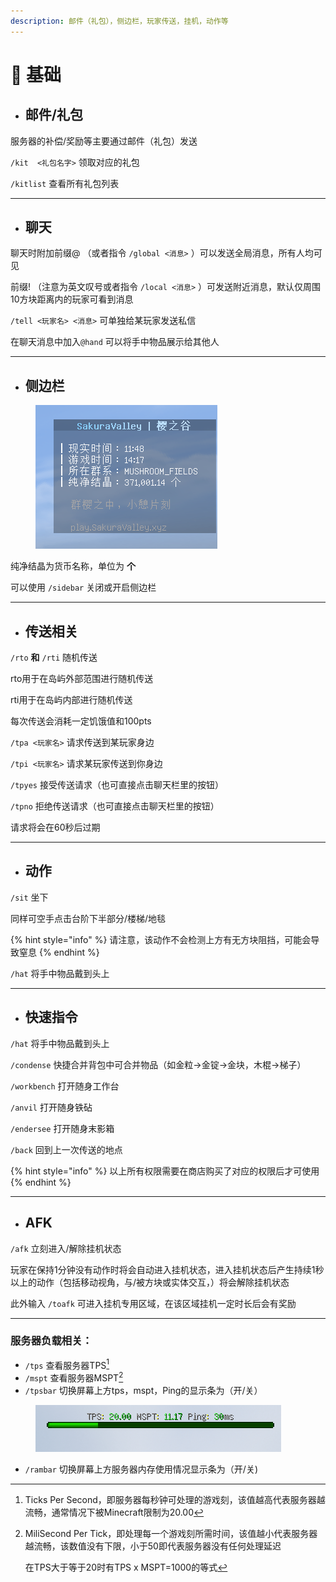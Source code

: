 ```yaml
---
description: 邮件（礼包），侧边栏，玩家传送，挂机，动作等
---
```


# 🎄 基础

*   ## 邮件/礼包



服务器的补偿/奖励等主要通过邮件（礼包）发送

`/kit  <礼包名字>`   领取对应的礼包

`/kitlist`   查看所有礼包列表

***

*   ## 聊天



聊天时附加前缀@ （或者指令 `/global <消息>` ）可以发送全局消息，所有人均可见

前缀! （注意为英文叹号或者指令 `/local <消息>` ）可发送附近消息，默认仅周围10方块距离内的玩家可看到消息

`/tell <玩家名> <消息>` 可单独给某玩家发送私信

在聊天消息中加入`@hand` 可以将手中物品展示给其他人

***

*   ## 侧边栏



<figure><img src="../.gitbook/assets/image (2).png" alt=""><figcaption></figcaption></figure>

纯净结晶为货币名称，单位为 **个**

可以使用 `/sidebar`   关闭或开启侧边栏

***

*   ## 传送相关



`/rto`   **和** `/rti`    随机传送&#x20;

rto用于在岛屿外部范围进行随机传送

rti用于在岛屿内部进行随机传送

每次传送会消耗一定饥饿值和100pts



`/tpa <玩家名>`   请求传送到某玩家身边

`/tpi <玩家名>`   请求某玩家传送到你身边

`/tpyes`   接受传送请求（也可直接点击聊天栏里的按钮）

`/tpno`   拒绝传送请求（也可直接点击聊天栏里的按钮）

请求将会在60秒后过期

***

*   ## 动作



`/sit`   坐下

&#x20;  同样可空手点击台阶下半部分/楼梯/地毯

{% hint style="info" %}
请注意，该动作不会检测上方有无方块阻挡，可能会导致窒息
{% endhint %}

`/hat`   将手中物品戴到头上

***

*   ## 快速指令



`/hat`   将手中物品戴到头上

`/condense`   快捷合并背包中可合并物品（如金粒->金锭->金块，木棍→梯子）

`/workbench`   打开随身工作台

`/anvil`  打开随身铁砧

`/endersee`  打开随身末影箱

`/back`  回到上一次传送的地点

{% hint style="info" %}
以上所有权限需要在商店购买了对应的权限后才可使用
{% endhint %}

***

* ## AFK

`/afk`   立刻进入/解除挂机状态

&#x20;  玩家在保持1分钟没有动作时将会自动进入挂机状态，进入挂机状态后产生持续1秒以上的动作（包括移动视角，与/被方块或实体交互，）将会解除挂机状态

此外输入 `/toafk` 可进入挂机专用区域，在该区域挂机一定时长后会有奖励

***

### 服务器负载相关：

* `/tps`   查看服务器TPS[^1]
* `/mspt`   查看服务器MSPT[^2]
* `/tpsbar`   切换屏幕上方tps，mspt，Ping的显示条为（开/关）

<figure><img src="../.gitbook/assets/image (4).png" alt=""><figcaption></figcaption></figure>

* `/rambar`   切换屏幕上方服务器内存使用情况显示条为（开/关)

[^1]: Ticks Per Second，即服务器每秒钟可处理的游戏刻，该值越高代表服务器越流畅，通常情况下被Minecraft限制为20.00

[^2]: MiliSecond Per Tick，即处理每一个游戏刻所需时间，该值越小代表服务器越流畅，该数值没有下限，小于50即代表服务器没有任何处理延迟

    在TPS大于等于20时有TPS x MSPT=1000的等式
